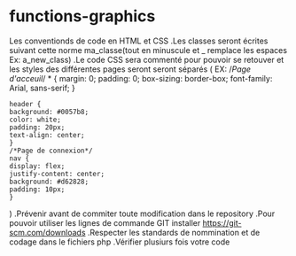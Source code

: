 # functions-graphics
Les conventionds de code en HTML et CSS
.Les classes seront écrites suivant cette norme ma_classe(tout en minuscule et _ remplace les espaces Ex: a_new_class)
.Le code CSS sera commenté  pour pouvoir se retouver et les styles des différentes pages seront seront séparés (
    EX:
    /*Page d'acceuil*/
    * {
    margin: 0;
    padding: 0;
    box-sizing: border-box;
    font-family: Arial, sans-serif;
    }

    header {
    background: #0057b8;
    color: white;
    padding: 20px;
    text-align: center;
    }
    /*Page de connexion*/
    nav {
    display: flex;
    justify-content: center;
    background: #d62828;
    padding: 10px;
    }
) 
 .Prévenir avant de commiter toute modification dans le repository
 .Pour pouvoir utiliser les lignes de commande GIT installer https://git-scm.com/downloads
 .Respecter les standards de nommination et de codage dans le fichiers php
 .Vérifier plusiurs fois votre code